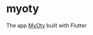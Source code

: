 # myoty

The app [MyOty](https://play.google.com/store/apps/details?id=net.akensys.myotyv2&hl=ln&gl=US) built with Flutter
